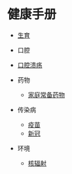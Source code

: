 # 健康手册

- [生育](bear.md)
- 口腔
- [口腔溃疡](MOUTH/aphthous_stomatitis.md)
- 药物

  - [家庭常备药物](MEDICINE/home_stocked_medicine.md)
- 传染病
  
  - [疫苗](IMMUNITY/vaccine.md)
  - [新冠](IMMUNITY/covid19.md)
- 环境

  - [核辐射](ENV/nuclear_radiation.md)

